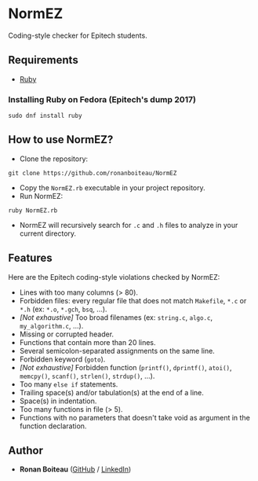 # NormEZ

Coding-style checker for Epitech students.

## Requirements

 - [Ruby](https://www.ruby-lang.org/en/)

### Installing Ruby on Fedora (Epitech's dump 2017)

```
sudo dnf install ruby
```

## How to use NormEZ?

 - Clone the repository:
```
git clone https://github.com/ronanboiteau/NormEZ
```
 - Copy the `NormEZ.rb` executable in your project repository.
 - Run NormEZ:
```
ruby NormEZ.rb
```
 - NormEZ will recursively search for `.c` and `.h` files to analyze in your current directory.

## Features

Here are the Epitech coding-style violations checked by NormEZ:
 - Lines with too many columns (> 80).
 - Forbidden files: every regular file that does not match `Makefile`, `*.c` or `*.h` (ex: `*.o`, `*.gch`, `bsq`, ...).
 - *[Not exhaustive]* Too broad filenames (ex: `string.c`, `algo.c`, `my_algorithm.c`, ...).
 - Missing or corrupted header.
 - Functions that contain more than 20 lines.
 - Several semicolon-separated assignments on the same line.
 - Forbidden keyword (`goto`).
 - *[Not exhaustive]* Forbidden function (`printf()`, `dprintf()`, `atoi()`, `memcpy()`, `scanf()`, `strlen()`, `strdup()`, ...).
 - Too many `else if` statements.
 - Trailing space(s) and/or tabulation(s) at the end of a line.
 - Space(s) in indentation.
 - Too many functions in file (> 5).
 - Functions with no parameters that doesn't take void as argument in the function declaration.

## Author

* **Ronan Boiteau** ([GitHub](https://github.com/ronanboiteau) / [LinkedIn](https://www.linkedin.com/in/ronanboiteau/))
